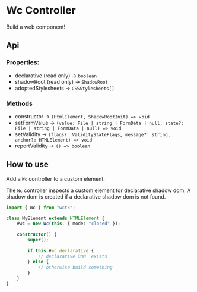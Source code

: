# Wc Controller

Build a web component!

## Api

### Properties:

- declarative (read only) -> `boolean`
- shadowRoot (read only) -> `ShadowRoot`
- adoptedStylesheets -> `CSSStylesheets[]`

### Methods

- constructor -> `(HtmlElement, ShadowRootInit) => void`
- setFormValue -> `(value: File | string | FormData | null, state?: File | string | FormData | null) => void`
- setValidity -> `(flags?: ValidityStateFlags, message?: string, anchor?: HTMLElement) => void`
- reportValidity -> `() => boolean`

## How to use

Add a `Wc` controller to a custom element.

The `Wc` controller inspects a custom element for declarative shadow dom. A shadow dom is created if a declarative shadow dom is not found.

```ts
import { Wc } from "wctk";

class MyElement extends HTMLElement {
    #wc = new Wc(this, { mode: "closed" });

    constructor() {
        super();

        if this.#wc.declarative {
            // declarative DOM  exists
        } else {
            // otherwise build something
        }
    }
}
```
